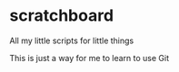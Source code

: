 # scratchboard
All my little scripts for little things

This is just a way for me to learn to use Git
